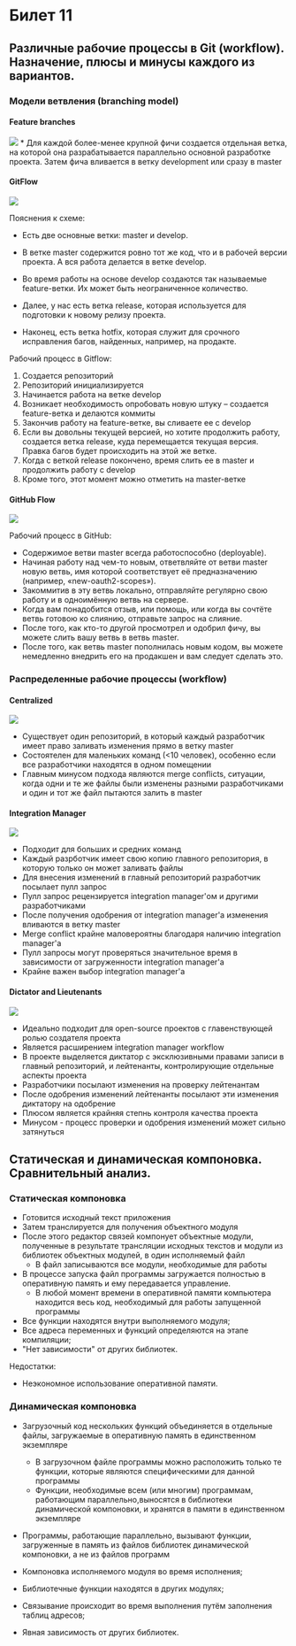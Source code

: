 # Билет 11
## Различные рабочие процессы в Git (workflow). Назначение, плюсы и минусы каждого из вариантов.
###  Модели ветвления (branching model)
#### Feature branches
![](./pictures/topic-branches-1.png)
    * Для каждой более-менее крупной фичи создается отдельная ветка, на которой она разрабатывается параллельно основной разработке проекта. Затем фича вливается в ветку development или сразу в master

#### GitFlow
![](./pictures/git-flow-updated.png)

Пояснения к схеме:

* Есть две основные ветки: master и develop.
* В ветке master содержится ровно тот же код, что и в рабочей версии проекта. А вся работа делается в ветке develop.
* Во время работы на основе develop создаются так называемые feature-ветки. Их может быть неограниченное количество.
* Далее, у нас есть ветка release, которая используется для подготовки к новому релизу проекта.

* Наконец, есть ветка hotfix, которая служит для срочного исправления багов, найденных, например, на продакте.

Рабочий процесс в Gitflow:

1. Создается репозиторий
2. Репозиторий инициализируется
3. Начинается работа на ветке develop
4. Возникает необходимость опробовать новую штуку – создается feature-ветка и делаются коммиты
5. Закончив работу на feature-ветке, вы сливаете ее с develop
6. Если вы довольны текущей версией, но хотите продолжить работу, создается ветка release, куда перемещается текущая версия. Правка багов будет происходить на этой же ветке.
7. Когда с веткой release покончено, время слить ее в master и продолжить работу с develop
8. Кроме того, этот момент можно отметить на master-ветке

#### GitHub Flow
![](./pictures/github-flow.png)

Рабочий процесс в GitHub:

* Содержимое ветви master всегда работоспособно (deployable).
* Начиная работу над чем-то новым, ответвляйте от ветви master новую ветвь, имя которой соответствует её предназначению (например, «new-oauth2-scopes»).
* Закоммитив в эту ветвь локально, отправляйте регулярно свою работу и в одноимённую ветвь на сервере.
* Когда вам понадобится отзыв, или помощь, или когда вы сочтёте ветвь готовою ко слиянию, отправьте запрос на слияние.
* После того, как кто-то другой просмотрел и одобрил фичу, вы можете слить вашу ветвь в ветвь master.
* После того, как ветвь master пополнилась новым кодом, вы можете немедленно внедрить его на продакшен и вам следует сделать это.

### Распределенные рабочие процессы (workflow)
#### Centralized
![](./pictures/centralized-workflow.png)
* Существует один репозиторий, в который каждый разработчик имеет право заливать изменения прямо в ветку master
* Состоятелен для маленьких команд (<10 человек), особенно если все разработчики находятся в одном помещении
* Главным минусом подхода являются merge conflicts, ситуации, когда одни и те же файлы были изменены разными разработчиками и один и тот же файл пытаются залить в master

#### Integration Manager
![](./pictures/integration-manager-workflow.png)
* Подходит для больших и средних команд
* Каждый разрботчик имеет свою копию главного репозитория, в которую только он может заливать файлы
* Для внесения изменений в главный репозиторий разработчик посылает пулл запрос
* Пулл запрос рецензируется integration manager'ом и другими разработчиками
* После получения одобрения от integration manager'а изменения вливаются в ветку master
* Merge conflict крайне маловероятны благодаря наличию integration manager'а
* Пулл запросы могут проверяться значительное время в зависимости от загруженности integration manager'а
* Крайне важен выбор integration manager'а 

#### Dictator and Lieutenants
![](./pictures/dictator-and-lieutenants-orkflow.png)
* Идеально подходит для open-source проектов с главенствующей ролью создателя проекта
* Является расширением integration manager workflow
* В проекте выделяется диктатор с эксклюзивными правами записи в главный репозиторий, и лейтенанты, контролирующие отдельные аспекты проекта
* Разработчики посылают изменения на проверку лейтенантам
* После одобрения изменений лейтенанты посылают эти изменения диктатору на одобрение
* Плюсом является крайняя степнь контроля качества проекта
* Минусом - процесс проверки и одобрения изменений может сильно затянуться


## Статическая и динамическая компоновка. Сравнительный анализ.
### Статическая компоновка
* Готовится исходный текст приложения
* Затем транслируется для получения объектного модуля
* После этого редактор связей компонует объектные модули, полученные в результате трансляции исходных текстов и модули из библиотек объектных модулей, в один исполняемый файл
    * В файл записываются все модули, необходимые для работы
* В процессе запуска файл программы загружается полностью в оперативную память и ему передавается управление.
    * В любой момент времени в оперативной памяти компьютера находится весь код, необходимый для работы запущенной программы
* Все функции находятся внутри выполняемого модуля;
* Все адреса переменных и функций определяются на этапе компиляции;
* "Нет зависимости" от других библиотек.

Недостатки:
* Неэкономное использование оперативной памяти.

### Динамическая компоновка

* Загрузочный код нескольких функций объединяется в отдельные файлы, загружаемые в оперативную память в единственном экземпляре
    * В загрузочном файле программы можно расположить только те функции, которые являются специфическими для данной программы
    * Функции, необходимые всем (или многим) программам, работающим параллельно,выносятся в библиотеки динамической компоновки, и хранятся в памяти в единственном экземпляре
* Программы, работающие параллельно, вызывают функции, загруженные в память из файлов библиотек динамической компоновки, а не из файлов программ

* Компоновка исполняемого модуля во время исполнения;
* Библиотечные функции находятся в других модулях;
* Связывание происходит во время выполнения путём заполнения таблиц адресов;
* Явная зависимость от других библиотек.
